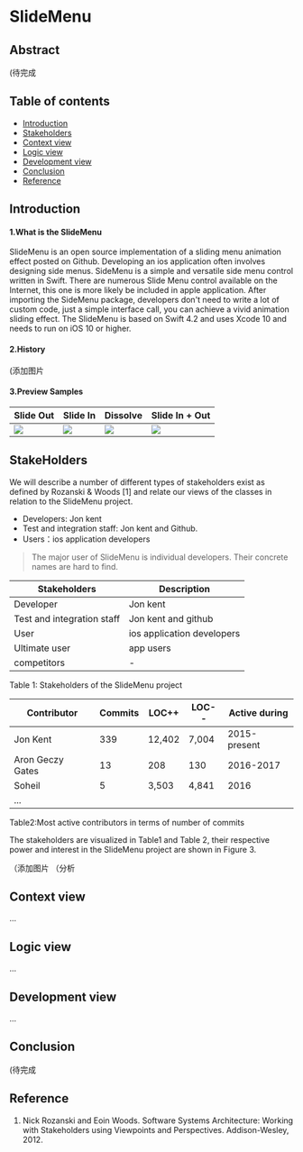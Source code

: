 SlideMenu 
========== 

## Abstract

(待完成


## Table of contents
- [Introduction](#introduction)
- [Stakeholders](#stakeholders)
- [Context view](#context-view)
- [Logic view](#logic-view)
- [Development view](#development-view)
- [Conclusion](#conclusion)
- [Reference](#reference)

## Introduction

#### 1.What is the SlideMenu
SlideMenu is an open source implementation of a sliding menu animation effect posted on Github. Developing an ios application often involves designing side menus. SideMenu is a simple and versatile side menu control written in Swift. There are numerous Slide Menu control available on the Internet, this one is more likely be included in apple application. After importing the SideMenu package, developers don't need to write a lot of custom code, just a simple interface call, you can achieve a vivid animation sliding effect. The SlideMenu is based on Swift 4.2 and uses Xcode 10 and needs to run on iOS 10 or higher.

#### 2.History
(添加图片
#### 3.Preview Samples
| Slide Out | Slide In | Dissolve | Slide In + Out |
| --- | --- | --- | --- |
| ![](https://raw.githubusercontent.com/jonkykong/SideMenu/master/etc/SlideOut.gif) | ![](https://raw.githubusercontent.com/jonkykong/SideMenu/master/etc/SlideIn.gif) | ![](https://raw.githubusercontent.com/jonkykong/SideMenu/master/etc/Dissolve.gif) | ![](https://raw.githubusercontent.com/jonkykong/SideMenu/master/etc/InOut.gif) |

## StakeHolders
We will describe a number of different types of stakeholders exist as defined by Rozanski & Woods [1] and relate our views of the classes in relation to the SlideMenu project. 
- Developers: Jon kent
- Test and integration staff: Jon kent and Github.
- Users：ios application developers
> The major user of SlideMenu is individual developers. Their concrete names are hard to find.
  
    
      
 Stakeholders | Description
 ----|----
 Developer | Jon kent
 Test and integration staff | Jon kent and github
 User	| ios application developers
 Ultimate user |	app users
 competitors |	-
 
 Table 1: Stakeholders of the SlideMenu project
 
 Contributor | Commits | LOC++ | LOC-- | Active during 
 ----|----|----|----|----
 Jon Kent | 339 | 12,402 | 7,004 | 2015-present
 Aron Geczy Gates | 13 | 208 | 130 | 2016-2017
 Soheil | 5 | 3,503 | 4,841 | 2016
 ... | | | |
 
 Table2:Most active contributors in terms of number of commits

The stakeholders are visualized in Table1 and Table 2, their respective power and interest in the SlideMenu project are shown in Figure 3.

（添加图片
（分析


## Context view

...

## Logic view

...

## Development view

...

## Conclusion

(待完成
## Reference

1. Nick Rozanski and Eoin Woods. Software Systems Architecture: Working with Stakeholders using Viewpoints and Perspectives. Addison-Wesley, 2012.
